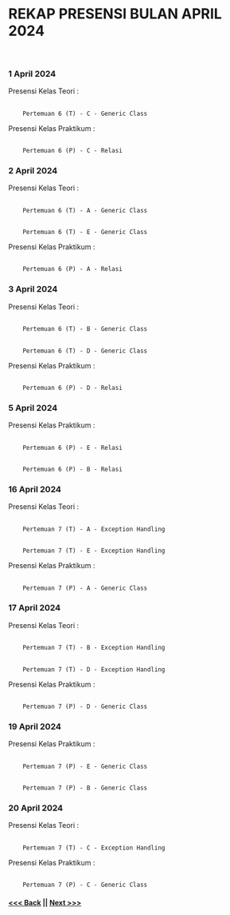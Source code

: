 # REKAP PRESENSI BULAN APRIL 2024
<br/>

### 1 April 2024
Presensi Kelas Teori :
##
        Pertemuan 6 (T) - C - Generic Class
Presensi Kelas Praktikum :
##
        Pertemuan 6 (P) - C - Relasi

### 2 April 2024
Presensi Kelas Teori :
##
        Pertemuan 6 (T) - A - Generic Class
##
        Pertemuan 6 (T) - E - Generic Class
Presensi Kelas Praktikum :
##
        Pertemuan 6 (P) - A - Relasi

### 3 April 2024
Presensi Kelas Teori :
##
        Pertemuan 6 (T) - B - Generic Class
##
        Pertemuan 6 (T) - D - Generic Class
Presensi Kelas Praktikum :
##
        Pertemuan 6 (P) - D - Relasi

### 5 April 2024
Presensi Kelas Praktikum :
##
        Pertemuan 6 (P) - E - Relasi
##
        Pertemuan 6 (P) - B - Relasi

### 16 April 2024
Presensi Kelas Teori :
##
        Pertemuan 7 (T) - A - Exception Handling
##
        Pertemuan 7 (T) - E - Exception Handling
Presensi Kelas Praktikum :
##
        Pertemuan 7 (P) - A - Generic Class

### 17 April 2024
Presensi Kelas Teori :
##
        Pertemuan 7 (T) - B - Exception Handling
##
        Pertemuan 7 (T) - D - Exception Handling
Presensi Kelas Praktikum :
##
        Pertemuan 7 (P) - D - Generic Class

### 19 April 2024
Presensi Kelas Praktikum :
##
        Pertemuan 7 (P) - E - Generic Class
##
        Pertemuan 7 (P) - B - Generic Class

### 20 April 2024
Presensi Kelas Teori :
##
        Pertemuan 7 (T) - C - Exception Handling
Presensi Kelas Praktikum :
##
        Pertemuan 7 (P) - C - Generic Class

#### [<<< Back](../march-2024/README.md)  ||  [Next >>>](../may-2024/README.md)